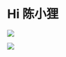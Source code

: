 # Hi 陈小狸

![](https://raw.githubusercontent.com/chen1234567890/Generate-Contribution-Snake/main/assets/github-contribution-grid-snake.svg)

![](https://komarev.com/ghpvc/?username=chen1234567890)
